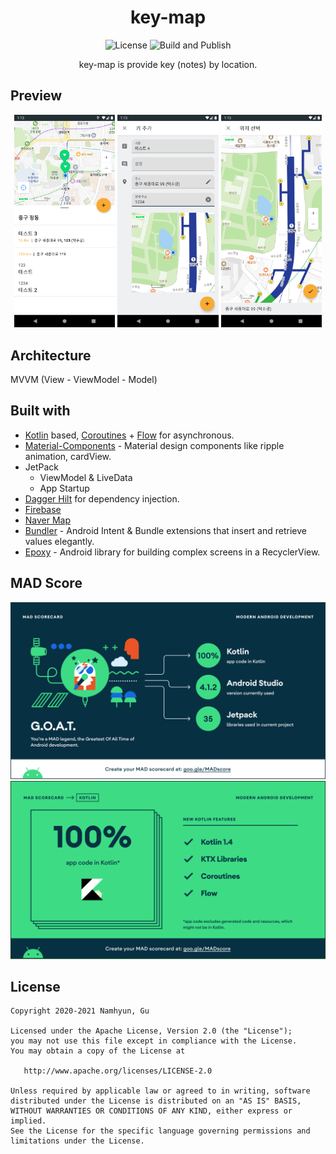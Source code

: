 <h1 align="center">key-map</h1>

<p align="center">
    <img alt="License" src="https://img.shields.io/badge/License-Apache%202.0-blue.svg"/>
    <img alt="Build and Publish" src="https://github.com/namhyun-gu/key-map/workflows/Build%20and%20Publish/badge.svg"/>
</p>

<p align="center">
key-map is provide key (notes) by location.
</p>

## Preview

<p align="center">
    <img src="images/preview_1.png" width="32%"/>
    <img src="images/preview_2.png" width="32%"/>
    <img src="images/preview_3.png" width="32%"/>
</p>

## Architecture

MVVM (View - ViewModel - Model)

## Built with

- [Kotlin](https://kotlinlang.org/) based, [Coroutines](https://github.com/Kotlin/kotlinx.coroutines) + [Flow](https://kotlin.github.io/kotlinx.coroutines/kotlinx-coroutines-core/kotlinx.coroutines.flow/) for asynchronous.
- [Material-Components](https://github.com/material-components/material-components-android) - Material design components like ripple animation, cardView.
- JetPack
  - ViewModel & LiveData
  - App Startup
- [Dagger Hilt](https://dagger.dev/hilt/) for dependency injection.
- [Firebase](https://firebase.google.com/)
- [Naver Map](https://navermaps.github.io/android-map-sdk/guide-ko/1.html)
- [Bundler](https://github.com/skydoves/bundler) - Android Intent & Bundle extensions that insert and retrieve values elegantly.
- [Epoxy](https://github.com/airbnb/epoxy) - Android library for building complex screens in a RecyclerView.

## MAD Score

![summary](images/mad-score-summary.png)
![kotlin](images/mad-score-kotlin.png)

## License

```
Copyright 2020-2021 Namhyun, Gu

Licensed under the Apache License, Version 2.0 (the "License");
you may not use this file except in compliance with the License.
You may obtain a copy of the License at

   http://www.apache.org/licenses/LICENSE-2.0

Unless required by applicable law or agreed to in writing, software
distributed under the License is distributed on an "AS IS" BASIS,
WITHOUT WARRANTIES OR CONDITIONS OF ANY KIND, either express or implied.
See the License for the specific language governing permissions and
limitations under the License.
```